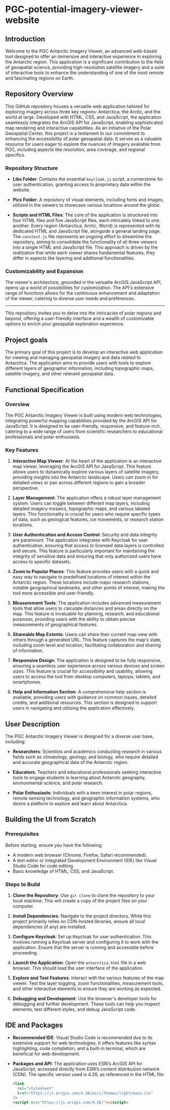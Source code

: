 # PGC-potential-imagery-viewer-website
## Introduction

Welcome to the PGC Antarctic Imagery Viewer, an advanced web-based tool designed to offer an immersive and interactive experience in exploring the Antarctic region. This application is a significant contribution to the field of geospatial science, providing high-resolution satellite imagery and a suite of interactive tools to enhance the understanding of one of the most remote and fascinating regions on Earth.

## Repository Overview

This GitHub repository houses a versatile web application tailored for exploring imagery across three key regions: Antarctica, the Arctic, and the world at large. Developed with HTML, CSS, and JavaScript, the application seamlessly integrates the ArcGIS API for JavaScript, enabling sophisticated map rendering and interactive capabilities. As an initiative of the Polar Geospatial Center, this project is a testament to our commitment to enhancing the accessibility of polar geospatial data. It serves as a valuable resource for users eager to explore the nuances of imagery available from PGC, including aspects like resolution, area coverage, and regional specifics.

### Repository Structure

- **Libs Folder**: Contains the essential `keycloak.js` script, a cornerstone for user authentication, granting access to proprietary data within the website.

- **Pics Folder**: A repository of visual elements, including fonts and images, utilized in the viewers to showcase various locations around the globe.

- **Scripts and HTML Files**: The core of the application is structured into four HTML files and five JavaScript files, each intricately linked to one another. Every region (Antarctica, Arctic, World) is represented with its dedicated HTML and JavaScript file, alongside a general landing page. The `constest.js` file represents an ongoing effort to streamline the repository, aiming to consolidate the functionality of all three viewers into a single HTML and JavaScript file. This approach is driven by the realization that while each viewer shares fundamental features, they differ in aspects like layering and additional functionalities.

### Customizability and Expansion

The viewer's architecture, grounded in the versatile ArcGIS JavaScript API, opens up a world of possibilities for customization. The API's extensive range of functions allows for the continuous enhancement and adaptation of the viewer, catering to diverse user needs and preferences.

---

This repository invites you to delve into the intricacies of polar regions and beyond, offering a user-friendly interface and a wealth of customizable options to enrich your geospatial exploration experience.

## Project goals
The primary goal of this project is to develop an interactive web application for viewing and managing geospatial imagery and data related to Antarctica. The application aims to provide users with tools to explore different layers of geographic information, including topographic maps, satellite imagery, and other relevant geospatial data.

## Functional Specification

### Overview

The PGC Antarctic Imagery Viewer is built using modern web technologies, integrating powerful mapping capabilities provided by the ArcGIS API for JavaScript. It is designed to be user-friendly, responsive, and feature-rich, catering to a wide range of users from scientific researchers to educational professionals and polar enthusiasts.

### Key Features

1. **Interactive Map Viewer**: At the heart of the application is an interactive map viewer, leveraging the ArcGIS API for JavaScript. This feature allows users to dynamically explore various layers of satellite imagery, providing insights into the Antarctic landscape. Users can zoom in for detailed views or pan across different regions to gain a broader perspective.

2. **Layer Management**: The application offers a robust layer management system. Users can toggle between different map layers, including detailed imagery mosaics, topographic maps, and various labeled layers. This functionality is crucial for users who require specific types of data, such as geological features, ice movements, or research station locations.

3. **User Authentication and Access Control**: Security and data integrity are paramount. The application integrates with Keycloak for user authentication, ensuring that access to licensed data layers is controlled and secure. This feature is particularly important for maintaining the integrity of sensitive data and ensuring that only authorized users have access to specific datasets.

4. **Zoom to Popular Places**: This feature provides users with a quick and easy way to navigate to predefined locations of interest within the Antarctic region. These locations include major research stations, notable geographical landmarks, and other points of interest, making the tool more accessible and user-friendly.

5. **Measurement Tools**: The application includes advanced measurement tools that allow users to calculate distances and areas directly on the map. This feature is invaluable for planning, research, and educational purposes, providing users with the ability to obtain precise measurements of geographical features.

6. **Shareable Map Extents**: Users can share their current map view with others through a generated URL. This feature captures the map's state, including zoom level and location, facilitating collaboration and sharing of information.

7. **Responsive Design**: The application is designed to be fully responsive, ensuring a seamless user experience across various devices and screen sizes. This feature is crucial for accessibility and usability, allowing users to access the tool from desktop computers, laptops, tablets, and smartphones.

8. **Help and Information Section**: A comprehensive help section is available, providing users with guidance on common issues, detailed credits, and additional resources. This section is designed to support users in navigating and utilizing the application effectively.

## User Description

The PGC Antarctic Imagery Viewer is designed for a diverse user base, including:

- **Researchers**: Scientists and academics conducting research in various fields such as climatology, geology, and biology, who require detailed and accurate geographical data of the Antarctic region.

- **Educators**: Teachers and educational professionals seeking interactive tools to engage students in learning about Antarctic geography, environmental science, and polar research.

- **Polar Enthusiasts**: Individuals with a keen interest in polar regions, remote sensing technology, and geographic information systems, who desire a platform to explore and learn about Antarctica.

## Building the UI from Scratch

### Prerequisites

Before starting, ensure you have the following:

- A modern web browser (Chrome, Firefox, Safari recommended).
- A text editor or Integrated Development Environment (IDE) like Visual Studio Code for code editing.
- Basic knowledge of HTML, CSS, and JavaScript.

### Steps to Build

1. **Clone the Repository**: Use `git clone` to clone the repository to your local machine. This will create a copy of the project files on your computer.

2. **Install Dependencies**: Navigate to the project directory. While this project primarily relies on CDN-hosted libraries, ensure all local dependencies (if any) are installed.

3. **Configure Keycloak**: Set up Keycloak for user authentication. This involves running a Keycloak server and configuring it to work with the application. Ensure that the server is running and accessible before proceeding.

4. **Launch the Application**: Open the `antarctica.html` file in a web browser. This should load the user interface of the application.

5. **Explore and Test Features**: Interact with the various features of the map viewer. Test the layer toggling, zoom functionalities, measurement tools, and other interactive elements to ensure they are working as expected.

6. **Debugging and Development**: Use the browser's developer tools for debugging and further development. These tools can help you inspect elements, test different styles, and debug JavaScript code.

## IDE and Packages

- **Recommended IDE**: Visual Studio Code is recommended due to its extensive support for web technologies. It offers features like syntax highlighting, code completion, and a built-in terminal, which are beneficial for web development.

- **Packages and API**: The application uses ESRI’s ArcGIS API for JavaScript, accessed directly from ESRI’s content distribution network (CDN). The specific version used is 4.26, as referenced in the HTML file:

  ```html
  <link
    rel="stylesheet"
    href="https://js.arcgis.com/4.26/esri/themes/light/main.css"
  />
  <script src="https://js.arcgis.com/4.26/"></script>